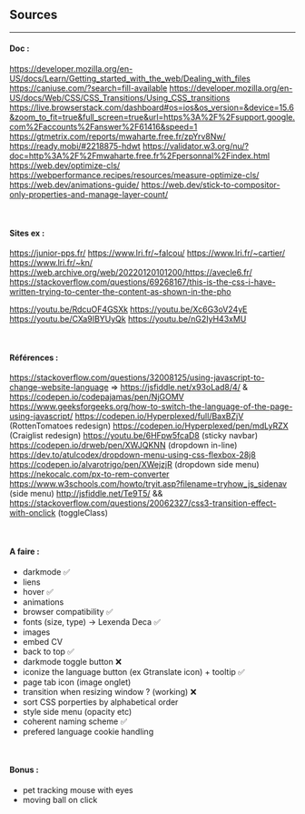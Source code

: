 <!-- FOR .Rmd
https://bookdown.org/yihui/rmarkdown/installation.html
https://stackoverflow.com/questions/36697244/rscript-is-not-recognized-as-an-internal-or-external-command-operable-program 
https://github.com/yixuan/prettydoc 
---
title: Nineteen Years Later
author: Harry Potter
date: July 31, 2016
output:
  prettydoc::html_pretty:
    theme: cayman
    highlight: github
    math: katex
---
-->

## Sources
***

#### Doc :
https://developer.mozilla.org/en-US/docs/Learn/Getting_started_with_the_web/Dealing_with_files
https://caniuse.com/?search=fill-available
https://developer.mozilla.org/en-US/docs/Web/CSS/CSS_Transitions/Using_CSS_transitions
https://live.browserstack.com/dashboard#os=ios&os_version=&device=15.6&zoom_to_fit=true&full_screen=true&url=https%3A%2F%2Fsupport.google.com%2Faccounts%2Fanswer%2F61416&speed=1
https://gtmetrix.com/reports/mwaharte.free.fr/zpYrv8Nw/
https://ready.mobi/#2218875-hdwt
https://validator.w3.org/nu/?doc=http%3A%2F%2Fmwaharte.free.fr%2Fpersonnal%2Findex.html
https://web.dev/optimize-cls/
https://webperformance.recipes/resources/measure-optimize-cls/
https://web.dev/animations-guide/
https://web.dev/stick-to-compositor-only-properties-and-manage-layer-count/



&nbsp;
#### Sites ex :
https://junior-pps.fr/
https://www.lri.fr/~falcou/
https://www.lri.fr/~cartier/
https://www.lri.fr/~kn/
https://web.archive.org/web/20220120101200/https://avecle6.fr/
https://stackoverflow.com/questions/69268167/this-is-the-css-i-have-written-trying-to-center-the-content-as-shown-in-the-pho

https://youtu.be/RdcuOF4GSXk
https://youtu.be/Xc6G3oV24yE
https://youtu.be/CXa9IBYUyQk
https://youtu.be/nG2IyH43xMU


&nbsp;
#### Références :
https://stackoverflow.com/questions/32008125/using-javascript-to-change-website-language => https://jsfiddle.net/x93oLad8/4/   &  https://codepen.io/codepajamas/pen/NjGOMV
https://www.geeksforgeeks.org/how-to-switch-the-language-of-the-page-using-javascript/
https://codepen.io/Hyperplexed/full/BaxBZjV (RottenTomatoes redesign)
https://codepen.io/Hyperplexed/pen/mdLyRZX  (Craiglist redesign)
https://youtu.be/6HFpw5fcaD8  (sticky navbar)
https://codepen.io/drweb/pen/XWJQKNN  (dropdown in-line)
https://dev.to/atulcodex/dropdown-menu-using-css-flexbox-28j8
https://codepen.io/alvarotrigo/pen/XWejzjR  (dropdown side menu)
https://nekocalc.com/px-to-rem-converter
https://www.w3schools.com/howto/tryit.asp?filename=tryhow_js_sidenav (side menu)
http://jsfiddle.net/Te9T5/ && https://stackoverflow.com/questions/20062327/css3-transition-effect-with-onclick  (toggleClass)

&nbsp;
#### A faire :
- darkmode ✅
- liens
- hover ✅
- animations
- browser compatibility ✅
- fonts (size, type) -> Lexenda Deca ✅
- images
- embed CV
- back to top ✅
- darkmode toggle button ❌
- iconize the language button (ex Gtranslate icon) + tooltip ✅
- page tab icon (image onglet)
- transition when resizing window ? (working) ❌
- sort CSS porperties by alphabetical order
- style side menu (opacity etc)
- coherent naming scheme ✅
- prefered language cookie handling

&nbsp;
#### Bonus : 
  - pet tracking mouse with eyes 
  - moving ball on click

<!--$\displaystyle\iint_f $-->
